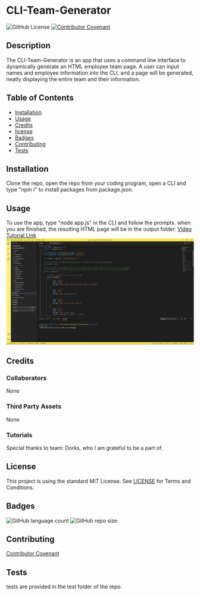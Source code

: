 # CLI-Team-Generator 
![GitHub License](https://img.shields.io/github/license/Dyoder838/CLI-Team-Generator)
[![Contributor Covenant](https://img.shields.io/badge/Contributor%20Covenant-v2.0%20adopted-ff69b4.svg)](code_of_conduct.md)
                                                                                            
 ## Description
        
The CLI-Team-Generator is an app that uses a command line interface to dynamically generate an HTML employee team page. A user can input names and employee information into the CLI, and a page will be generated, neatly displaying the entire team and their information. 

            
## Table of Contents

- [Installation](#Installation)
- [Usage](#Usage)
- [Credits](#credits)
- [license](#license)
- [Badges](#Badges)
- [Contributing](#Contributing)
- [Tests](#Tests)
            
            
## Installation
Clone the repo, open the repo from your coding program, open a CLI and type "npm i" to install packages from package.json.
        

## Usage 
To use the app, type "node app.js" in the CLI and follow the prompts. 
when you are finished, the resulting HTML page will be in the output folder.
[Video Tutorial Link](https://drive.google.com/file/d/1tpiMEu7TExN8dXqJcdQ_AutmuwHMiEZ8/view?usp=sharing)     
![screenshot](./lib/screenshot.PNG?raw=true)

            
## Credits

### Collaborators
            
None 

### Third Party Assets
            
None

### Tutorials 
            
Special thanks to team: Dorks, who I am grateful to be a part of.

            
## License

This project is using the standard MIT License. See [LICENSE](.LICENSE) for Terms and Conditions.


## Badges

![GitHub language count](https://img.shields.io/github/languages/count/Dyoder838/CLI-Team-Generator)
![GitHub repo size](https://img.shields.io/github/repo-size/Dyoder838/CLI-Team-Generator)

            
## Contributing

[Contributor Covenant](.CODE_OF_CONDUCT.md)
            
            
## Tests

tests are provided in the test folder of the repo.